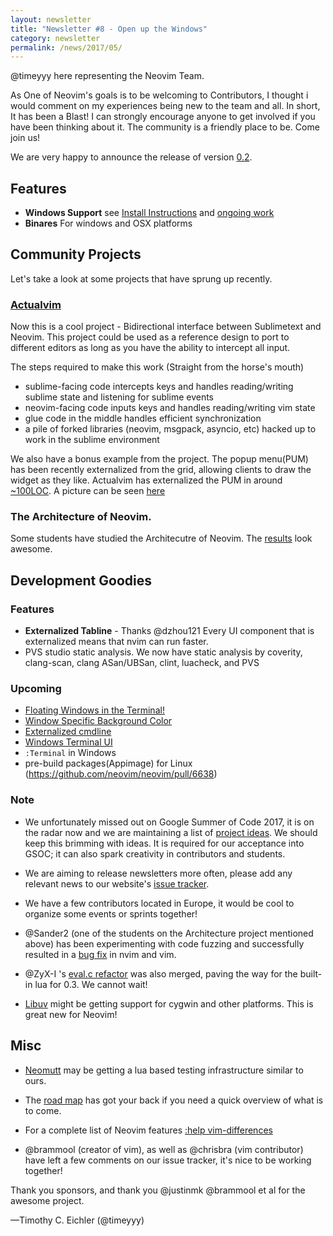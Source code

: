 ```yaml
---
layout: newsletter
title: "Newsletter #8 - Open up the Windows"
category: newsletter
permalink: /news/2017/05/
---
```


@timeyyy here representing the Neovim Team.

As One of Neovim's goals is to be welcoming to Contributors, I thought i would comment on my experiences being new to the team and all. In short, It has been a Blast!
I can strongly encourage anyone to get involved if you have been thinking about it. The community is a friendly place to be.  Come join us!

We are very happy to announce the release of version [0.2](https://github.com/neovim/neovim/releases/tag/v0.2.0).


Features
--------

- **Windows Support** see [Install Instructions](https://github.com/neovim/neovim/wiki/Installing-Neovim) and [ongoing work](https://github.com/neovim/neovim/issues/5229)
- **Binares** For windows and OSX platforms


Community Projects
------------------

Let's take a look at some projects that have sprung up recently.

### [Actualvim](https://github.com/lunixbochs/actualvim)

Now this is a cool project - Bidirectional interface between Sublimetext and Neovim. This project could be used as a reference design to port to different editors as long as you have the ability to intercept all input.

The steps required to make this work (Straight from the horse's mouth)

- sublime-facing code intercepts keys and handles reading/writing sublime state and listening for sublime events
- neovim-facing code inputs keys and handles reading/writing vim state
- glue code in the middle handles efficient synchronization
- a pile of forked libraries (neovim, msgpack, asyncio, etc) hacked up to work in the sublime environment

We also have a bonus example from the project. The popup menu(PUM) has been recently externalized from the grid, allowing
clients to draw the widget as they like. Actualvim has externalized the PUM in around [~100LOC](https://github.com/lunixbochs/ActualVim/commit/bd214f980688546926c17ec84418446674f62f27). A picture can be seen [here](https://github.com/lunixbochs/ActualVim/issues/57#issuecomment-286452725)

### The Architecture of Neovim.

Some students have studied the Architecutre of Neovim. The [results](https://delftswa.gitbooks.io/desosa-2017/content/neovim/chapter.html) look awesome.

Development Goodies
-------------------
### Features

- **Externalized Tabline** - Thanks @dzhou121
    Every UI component that is externalized means that nvim can run faster.
- PVS studio static analysis. We now have static analysis by coverity, clang-scan, clang ASan/UBSan, clint, luacheck, and PVS

### Upcoming

- [Floating Windows in the Terminal!](https://github.com/neovim/neovim/pull/6619)
- [Window Specific Background Color](https://github.com/neovim/neovim/pull/6597)
- [Externalized cmdline](https://github.com/neovim/neovim/pull/6162)
- [Windows Terminal UI](https://github.com/neovim/neovim/pull/6315)
- `:Terminal` in Windows
- pre-build packages(Appimage) for Linux (https://github.com/neovim/neovim/pull/6638)


### Note

- We unfortunately missed out on Google Summer of Code 2017, it is on the radar
now and we are maintaining a list of [project ideas](https://github.com/neovim/neovim/wiki/GSoC-2018-Ideas).
We should keep this brimming with ideas. It is required for our acceptance into GSOC;
it can also spark creativity in contributors and students.

- We are aiming to release newsletters more often, please add any relevant news
to our website's [issue tracker](https://github.com/neovim/neovim.github.io).

- We have a few contributors located in Europe, it would be cool to organize
some events or sprints together!

- @Sander2 (one of the students on the Architecture project mentioned above) has
been experimenting with code fuzzing and successfully resulted in a [bug fix](https://github.com/neovim/neovim/pull/6557) in nvim and vim.

- @ZyX-I 's [eval.c refactor](https://github.com/neovim/neovim/pull/5119) was also merged,
paving the way for the built-in lua for 0.3. We cannot wait!

- [Libuv](https://github.com/libuv/libuv/issues/1287) might be getting support
for cygwin and other platforms. This is great new for Neovim!


Misc
----

- [Neomutt](https://github.com/neomutt/neomutt/pull/415) may be getting a lua based testing infrastructure similar to ours.

- The [road map](https://neovim.io/roadmap/) has got your back if you need a quick overview of
what is to come.

- For a complete list of Neovim features [:help vim-differences](https://neovim.io/doc/user/vim_diff.html)

- @brammool (creator of vim), as well as @chrisbra (vim contributor) have left a few comments on our issue tracker, it's nice to be working together!

Thank you sponsors, and thank you @justinmk @brammool et al for the awesome project.

—Timothy C. Eichler (@timeyyy)

